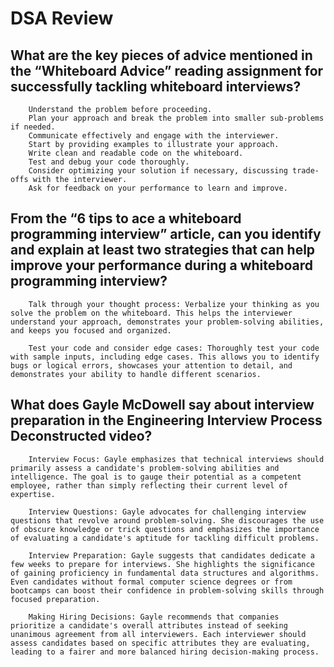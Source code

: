 # DSA Review
## What are the key pieces of advice mentioned in the “Whiteboard Advice” reading assignment for successfully tackling whiteboard interviews?

        Understand the problem before proceeding.
        Plan your approach and break the problem into smaller sub-problems if needed.
        Communicate effectively and engage with the interviewer.
        Start by providing examples to illustrate your approach.
        Write clean and readable code on the whiteboard.
        Test and debug your code thoroughly.
        Consider optimizing your solution if necessary, discussing trade-offs with the interviewer.
        Ask for feedback on your performance to learn and improve.

## From the “6 tips to ace a whiteboard programming interview” article, can you identify and explain at least two strategies that can help improve your performance during a whiteboard programming interview?

        Talk through your thought process: Verbalize your thinking as you solve the problem on the whiteboard. This helps the interviewer understand your approach, demonstrates your problem-solving abilities, and keeps you focused and organized.

        Test your code and consider edge cases: Thoroughly test your code with sample inputs, including edge cases. This allows you to identify bugs or logical errors, showcases your attention to detail, and demonstrates your ability to handle different scenarios.

## What does Gayle McDowell say about interview preparation in the Engineering Interview Process Deconstructed video?
        Interview Focus: Gayle emphasizes that technical interviews should primarily assess a candidate's problem-solving abilities and intelligence. The goal is to gauge their potential as a competent employee, rather than simply reflecting their current level of expertise.

        Interview Questions: Gayle advocates for challenging interview questions that revolve around problem-solving. She discourages the use of obscure knowledge or trick questions and emphasizes the importance of evaluating a candidate's aptitude for tackling difficult problems.

        Interview Preparation: Gayle suggests that candidates dedicate a few weeks to prepare for interviews. She highlights the significance of gaining proficiency in fundamental data structures and algorithms. Even candidates without formal computer science degrees or from bootcamps can boost their confidence in problem-solving skills through focused preparation.

        Making Hiring Decisions: Gayle recommends that companies prioritize a candidate's overall attributes instead of seeking unanimous agreement from all interviewers. Each interviewer should assess candidates based on specific attributes they are evaluating, leading to a fairer and more balanced hiring decision-making process.